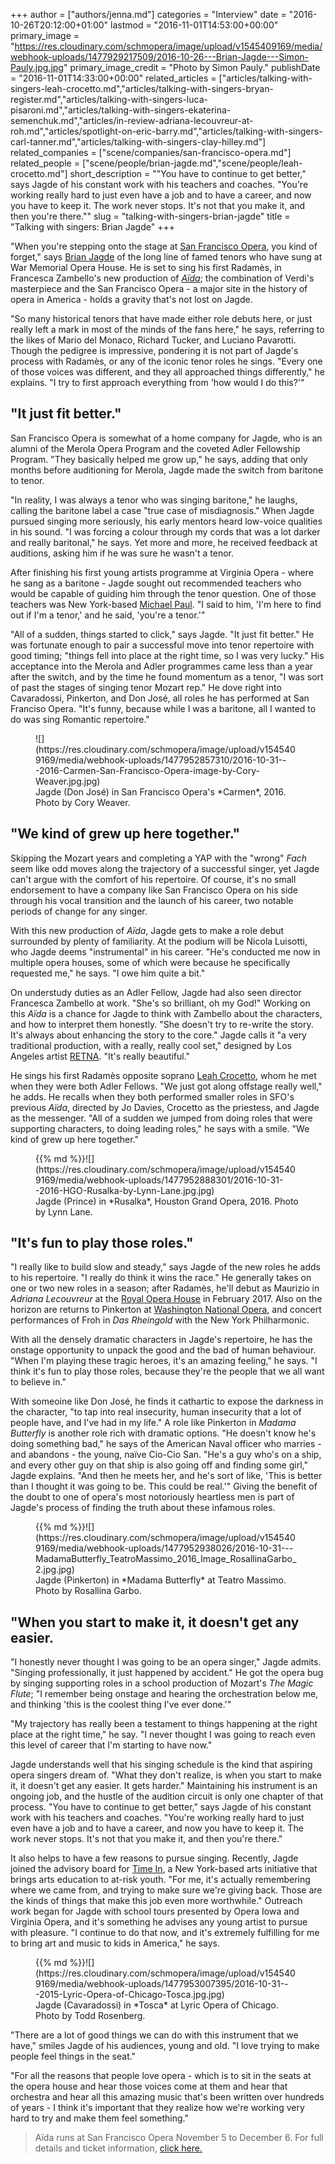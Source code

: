 +++
author = ["authors/jenna.md"]
categories = "Interview"
date = "2016-10-26T20:12:00+01:00"
lastmod = "2016-11-01T14:53:00+00:00"
primary_image = "https://res.cloudinary.com/schmopera/image/upload/v1545409169/media/webhook-uploads/1477929217509/2016-10-26---Brian-Jagde---Simon-Pauly.jpg.jpg"
primary_image_credit = "Photo by Simon Pauly."
publishDate = "2016-11-01T14:33:00+00:00"
related_articles = ["articles/talking-with-singers-leah-crocetto.md","articles/talking-with-singers-bryan-register.md","articles/talking-with-singers-luca-pisaroni.md","articles/talking-with-singers-ekaterina-semenchuk.md","articles/in-review-adriana-lecouvreur-at-roh.md","articles/spotlight-on-eric-barry.md","articles/talking-with-singers-carl-tanner.md","articles/talking-with-singers-clay-hilley.md"]
related_companies = ["scene/companies/san-francisco-opera.md"]
related_people = ["scene/people/brian-jagde.md","scene/people/leah-crocetto.md"]
short_description = "&quot;You have to continue to get better,&quot; says Jagde of his constant work with his teachers and coaches. &quot;You&#039;re working really hard to just even have a job and to have a career, and now you have to keep it. The work never stops. It&#039;s not that you make it, and then you&#039;re there.&quot;"
slug = "talking-with-singers-brian-jagde"
title = "Talking with singers: Brian Jagde"
+++

"When you're stepping onto the stage at [San Francisco Opera](/scene/companies/san-francisco-opera/), you kind of forget," says [Brian Jagde](/scene/people/brian-jagde/) of the long line of famed tenors who have sung at War Memorial Opera House. He is set to sing his first Radamès, in Francesca Zambello's new production of [*Aïda*](http://sfopera.com/discover-opera/201617-season/aida/); the combination of Verdi's masterpiece and the San Francisco Opera - a major site in the history of opera in America - holds a gravity that's not lost on Jagde.

"So many historical tenors that have made either role debuts here, or just really left a mark in most of the minds of the fans here," he says, referring to the likes of Mario del Monaco, Richard Tucker, and Luciano Pavarotti. Though the pedigree is impressive, pondering it is not part of Jagde's process with Radamès, or any of the iconic tenor roles he sings. "Every one of those voices was different, and they all approached things differently," he explains. "I try to first approach everything from 'how would I do this?'"

## "It just fit better."

San Francisco Opera is somewhat of a home company for Jagde, who is an alumni of the Merola Opera Program and the coveted Adler Fellowship Program. "They basically helped me grow up," he says, adding that only months before auditioning for Merola, Jagde made the switch from baritone to tenor.

"In reality, I was always a tenor who was singing baritone," he laughs, calling the baritone label a case "true case of misdiagnosis." When Jagde pursued singing more seriously, his early mentors heard low-voice qualities in his sound. "I was forcing a colour through my cords that was a lot darker and really baritonal," he says. Yet more and more, he received feedback at auditions, asking him if he was sure he wasn't a tenor. 

After finishing his first young artists programme at Virginia Opera - where he sang as a baritone - Jagde sought out recommended teachers who would be capable of guiding him through the tenor question. One of those teachers was New York-based [Michael Paul](https://www.linkedin.com/in/michael-paul-4299b810a). "I said to him, 'I'm here to find out if I'm a tenor,' and he said, 'you're a tenor.'"

"All of a sudden, things started to click," says Jagde. "It just fit better." He was fortunate enough to pair a successful move into tenor repertoire with good timing; "things fell into place at the right time, so I was very lucky." His acceptance into the Merola and Adler programmes came less than a year after the switch, and by the time he found momentum as a tenor, "I was sort of past the stages of singing tenor Mozart rep." He dove right into Cavaradossi, Pinkerton, and Don José, all roles he has performed at San Franciso Opera. "It's funny, because while I was a baritone, all I wanted to do was sing Romantic repertoire." 

<figure data-type="image">![](https://res.cloudinary.com/schmopera/image/upload/v1545409169/media/webhook-uploads/1477952857310/2016-10-31---2016-Carmen-San-Francisco-Opera-image-by-Cory-Weaver.jpg.jpg)
<figcaption>Jagde (Don José) in San Francisco Opera's *Carmen*, 2016. Photo by Cory Weaver.</figcaption>
</figure>

## "We kind of grew up here together."

Skipping the Mozart years and completing a YAP with the "wrong" *Fach* seem like odd moves along the trajectory of a successful singer, yet Jagde can't argue with the comfort of his repertoire. Of course, it's no small endorsement to have a company like San Francisco Opera on his side through his vocal transition and the launch of his career, two notable periods of change for any singer. 

With this new production of *Aïda*, Jagde gets to make a role debut surrounded by plenty of familiarity. At the podium will be Nicola Luisotti, who Jagde deems "instrumental" in his career. "He's conducted me now in multiple opera houses, some of which were because he specifically requested me," he says. "I owe him quite a bit." 

On understudy duties as an Adler Fellow, Jagde had also seen director Francesca Zambello at work. "She's so brilliant, oh my God!" Working on this *Aïda* is a chance for Jagde to think with Zambello about the characters, and how to interpret them honestly. "She doesn't try to re-write the story. It's always about enhancing the story to the core." Jagde calls it "a very traditional production, with a really, really cool set," designed by Los Angeles artist [RETNA](http://sfopera.com/about-us/people/bios/production/retna/). "It's really beautiful." 

He sings his first Radamès opposite soprano [Leah Crocetto](/talking-with-singers-leah-crocetto/), whom he met when they were both Adler Fellows. "We just got along offstage really well," he adds. He recalls when they both performed smaller roles in SFO's previous *Aïda*, directed by Jo Davies, Crocetto as the priestess, and Jagde as the messenger. "All of a sudden we jumped from doing roles that were supporting characters, to doing leading roles," he says with a smile. "We kind of grew up here together."

<figure data-type="image">{{% md %}}![](https://res.cloudinary.com/schmopera/image/upload/v1545409169/media/webhook-uploads/1477952888301/2016-10-31--2016-HGO-Rusalka-by-Lynn-Lane.jpg.jpg)<figcaption>Jagde (Prince) in *Rusalka*, Houston Grand Opera, 2016. Photo by Lynn Lane.</figcaption>
</figure>

## "It's fun to play those roles."

"I really like to build slow and steady," says Jagde of the new roles he adds to his repertoire. "I really do think it wins the race." He generally takes on one or two new roles in a season; after Radamès, he'll debut as Maurizio in *Adriana Lecouvreur* at the [Royal Opera House](/scene/companies/royal-opera-house/) in February 2017. Also on the horizon are returns to Pinkerton at [Washington National Opera](/scene/companies/washington-national-opera/), and concert performances of Froh in *Das Rheingold* with the New York Philharmonic.

With all the densely dramatic characters in Jagde's repertoire, he has the onstage opportunity to unpack the good and the bad of human behaviour. "When I'm playing these tragic heroes, it's an amazing feeling," he says. "I think it's fun to play those roles, because they're the people that we all want to believe in."

With someoine like Don José, he finds it cathartic to expose the darkness in the character, "to tap into real insecurity, human insecurity that a lot of people have, and I've had in my life." A role like Pinkerton in *Madama Butterfly* is another role rich with dramatic options. "He doesn't know he's doing something bad," he says of the American Naval officer who marries - and abandons - the young, naïve Cio-Cio San. "He's a guy who's on a ship, and every other guy on that ship is also going off and finding some girl," Jagde explains. "And then he meets her, and he's sort of like, 'This is better than I thought it was going to be. This could be real.'" Giving the benefit of the doubt to one of opera's most notoriously heartless men is part of Jagde's process of finding the truth about these infamous roles.

<figure data-type="image">{{% md %}}![](https://res.cloudinary.com/schmopera/image/upload/v1545409169/media/webhook-uploads/1477952938026/2016-10-31---MadamaButterfly_TeatroMassimo_2016_Image_RosallinaGarbo_2.jpg.jpg)<figcaption>Jagde (Pinkerton) in *Madama Butterfly* at Teatro Massimo. Photo by Rosallina Garbo.</figcaption>
</figure>

## "When you start to make it, it doesn't get any easier.

"I honestly never thought I was going to be an opera singer," Jagde admits. "Singing professionally, it just happened by accident." He got the opera bug by singing supporting roles in a school production of Mozart's *The Magic Flute*; "I remember being onstage and hearing the orchestration below me, and thinking 'this is the coolest thing I've ever done.'"

"My trajectory has really been a testament to things happening at the right place at the right time," he say. "I never thought I was going to reach even this level of career that I'm starting to have now."

Jagde understands well that his singing schedule is the kind that aspiring opera singers dream of. "What they don't realize, is when you start to make it, it doesn't get any easier. It gets harder." Maintaining his instrument is an ongoing job, and the hustle of the audition circuit is only one chapter of that process. "You have to continue to get better," says Jagde of his constant work with his teachers and coaches. "You're working really hard to just even have a job and to have a career, and now you have to keep it. The work never stops. It's not that you make it, and then you're there."

It also helps to have a few reasons to pursue singing. Recently, Jagde joined the advisory board for [Time In](http://timeinkids.org/), a New York-based arts initiative that brings arts education to at-risk youth. "For me, it's actually remembering where we came from, and trying to make sure we're giving back. Those are the kinds of things that make this job even more worthwhile." Outreach work began for Jagde with school tours presented by Opera Iowa and Virginia Opera, and it's something he advises any young artist to pursue with pleasure. "I continue to do that now, and it's extremely fulfilling for me to bring art and music to kids in America," he says. 

<figure data-type="image">{{% md %}}![](https://res.cloudinary.com/schmopera/image/upload/v1545409169/media/webhook-uploads/1477953007395/2016-10-31---2015-Lyric-Opera-of-Chicago-Tosca.jpg.jpg)
<figcaption>Jagde (Cavaradossi) in *Tosca* at Lyric Opera of Chicago. Photo by Todd Rosenberg.</figcaption>
</figure>

"There are a lot of good things we can do with this instrument that we have," smiles Jagde of his audiences, young and old. "I love trying to make people feel things in the seat." 

"For all the reasons that people love opera - which is to sit in the seats at the opera house and hear those voices come at them and hear that orchestra and hear all this amazing music that's been written over hundreds of years - I think it's important that they realize how we're working very hard to try and make them feel something."

>Aïda runs at San Francisco Opera November 5 to December 6. For full details and ticket information, [click here.](http://sfopera.com/discover-opera/201617-season/aida/)
